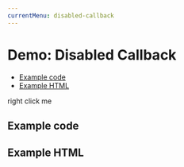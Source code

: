 ```yaml
---
currentMenu: disabled-callback 
---
```


# Demo: Disabled Callback

<!-- START doctoc generated TOC please keep comment here to allow auto update -->
<!-- DON'T EDIT THIS SECTION, INSTEAD RE-RUN doctoc TO UPDATE -->


- [Example code](#example-code)
- [Example HTML](#example-html)

<!-- END doctoc generated TOC please keep comment here to allow auto update -->


<span class="context-menu-one btn btn-neutral">right click me</span>

## Example code

<script type="text/javascript" class="showcase">
$(function(){
    $.contextMenu({
        selector: '.context-menu-one', 
        callback: function(e, key, currentMenuData, rootMenuData) {
            var m = "clicked: " + key;
            window.console && console.log(m) || alert(m); 
        },
        items: {
            "edit": {
                name: "Clickable", 
                icon: "edit", 
                disabled: function(e, key, currentMenuData, rootMenuData){ return false; }
            },
            "cut": {
                name: "Disabled", 
                icon: "cut", 
                disabled: function(e, key, currentMenuData, rootMenuData){ return true; }
            }
        }
    });
});
</script>

## Example HTML
<div style="display:none;" class="showcase" data-showcase-import=".context-menu-one"></div>